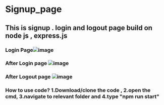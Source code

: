 # Signup_page 
## This is signup . login and logout page build on node js , express.js
### Login Page![image](https://github.com/alokanshu/Signup_page/assets/42885822/4ad5faf3-a1c4-44c4-b514-b1c3d2feaa57)
### After Login page ![image](https://github.com/alokanshu/Signup_page/assets/42885822/39fc8ebe-46a4-4d94-9aa2-287dc460fffd) 
### After Logout page ![image](https://github.com/alokanshu/Signup_page/assets/42885822/9c5048c4-f9cf-4c79-8d79-a524d8b937ff) 
### How to use code? 1.Download/clone the code , 2.open the cmd, 3.navigate to relevant folder and 4.type "npm run start"



